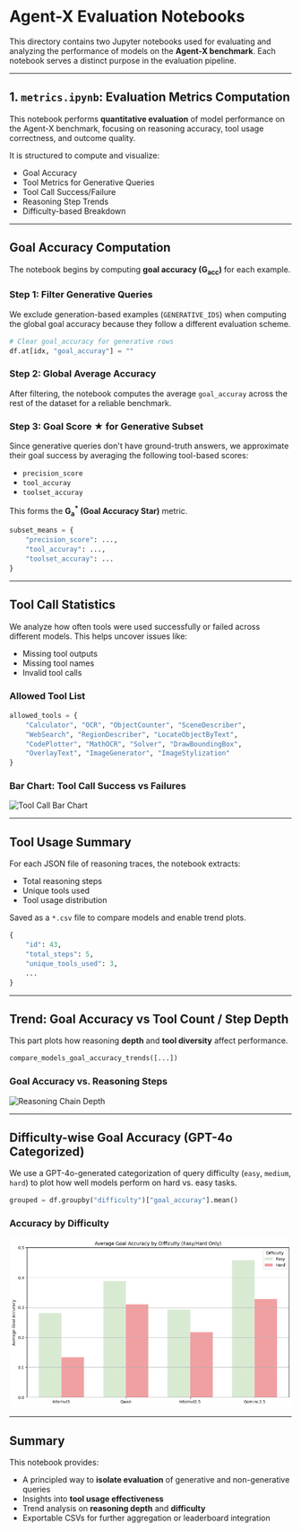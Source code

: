 # Agent-X Evaluation Notebooks

This directory contains two Jupyter notebooks used for evaluating and analyzing the performance of models on the **Agent-X benchmark**. Each notebook serves a distinct purpose in the evaluation pipeline.

---

## 1. `metrics.ipynb`: Evaluation Metrics Computation

This notebook performs **quantitative evaluation** of model performance on the Agent-X benchmark, focusing on reasoning accuracy, tool usage correctness, and outcome quality.

It is structured to compute and visualize:

- Goal Accuracy
- Tool Metrics for Generative Queries
- Tool Call Success/Failure
- Reasoning Step Trends
- Difficulty-based Breakdown

---

## Goal Accuracy Computation

The notebook begins by computing **goal accuracy (G<sub>acc</sub>)** for each example.

### Step 1: Filter Generative Queries

We exclude generation-based examples (`GENERATIVE_IDS`) when computing the global goal accuracy because they follow a different evaluation scheme.

```python
# Clear goal_accuracy for generative rows
df.at[idx, "goal_accuray"] = ""
```

### Step 2: Global Average Accuracy

After filtering, the notebook computes the average `goal_accuray` across the rest of the dataset for a reliable benchmark.

### Step 3: Goal Score ★ for Generative Subset

Since generative queries don't have ground-truth answers, we approximate their goal success by averaging the following tool-based scores:

- `precision_score`
- `tool_accuray`
- `toolset_accuray`

This forms the **G<sub>a</sub><sup>*</sup> (Goal Accuracy Star)** metric.

```python
subset_means = {
    "precision_score": ...,
    "tool_accuray": ...,
    "toolset_accuray": ...
}
```

---

## Tool Call Statistics

We analyze how often tools were used successfully or failed across different models. This helps uncover issues like:

- Missing tool outputs
- Missing tool names
- Invalid tool calls

### Allowed Tool List

```python
allowed_tools = {
    "Calculator", "OCR", "ObjectCounter", "SceneDescriber",
    "WebSearch", "RegionDescriber", "LocateObjectByText",
    "CodePlotter", "MathOCR", "Solver", "DrawBoundingBox",
    "OverlayText", "ImageGenerator", "ImageStylization"
}
```

### Bar Chart: Tool Call Success vs Failures

![Tool Call Bar Chart](tool_call.png)

---

## Tool Usage Summary

For each JSON file of reasoning traces, the notebook extracts:

- Total reasoning steps
- Unique tools used
- Tool usage distribution

Saved as a `*.csv` file to compare models and enable trend plots.

```python
{
    "id": 43,
    "total_steps": 5,
    "unique_tools_used": 3,
    ...
}
```

---

## Trend: Goal Accuracy vs Tool Count / Step Depth

This part plots how reasoning **depth** and **tool diversity** affect performance.

```python
compare_models_goal_accuracy_trends([...])
```

### Goal Accuracy vs. Reasoning Steps

![Reasoning Chain Depth](goal_acc_vs_reasoning_steps.png)

---

## Difficulty-wise Goal Accuracy (GPT-4o Categorized)

We use a GPT-4o-generated categorization of query difficulty (`easy`, `medium`, `hard`) to plot how well models perform on hard vs. easy tasks.

```python
grouped = df.groupby("difficulty")["goal_accuray"].mean()
```

### Accuracy by Difficulty

![Goal Accuracy by Difficulty](difficulty.png)

---

## Summary

This notebook provides:

- A principled way to **isolate evaluation** of generative and non-generative queries
- Insights into **tool usage effectiveness**
- Trend analysis on **reasoning depth** and **difficulty**
- Exportable CSVs for further aggregation or leaderboard integration
